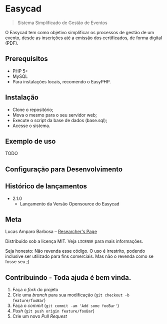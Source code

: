 # Easycad
> Sistema Simplificado de Gestão de Eventos

O Easycad tem como objetivo simplificar os processos de gestão de um evento, desde as inscrições até a emissão dos certificados, de forma digital (PDF).

## Prerequisitos
* PHP 5+
* MySQL
* Para instalações locais, recomendo o EasyPHP.

## Instalação

* Clone o repositório;
* Mova o mesmo para o seu servidor web;
* Execute o script da base de dados (base.sql);
* Acesse o sistema.

## Exemplo de uso

TODO

## Configuração para Desenvolvimento

## Histórico de lançamentos

* 2.1.0
   * Lançamento da Versão Opensource do Easycad

## Meta

Lucas Amparo Barbosa – [Researcher's Page](lucasamparo.github.io)

Distribuído sob a licença MIT. Veja `LICENSE` para mais informações.

Seja honesto: Não revenda esse código.
O uso é irrestrito, podendo inclusive ser utilizado para fins comerciais.
Mas não o revenda como se fosse seu ;)

## Contribuindo - Toda ajuda é bem vinda.

1. Faça o _fork_ do projeto
2. Crie uma _branch_ para sua modificação (`git checkout -b feature/fooBar`)
3. Faça o _commit_ (`git commit -am 'Add some fooBar'`)
4. _Push_ (`git push origin feature/fooBar`)
5. Crie um novo _Pull Request_
